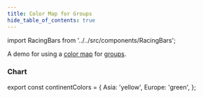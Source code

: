 ```yaml
---
title: Color Map for Groups
hide_table_of_contents: true
---
```


import RacingBars from '../../src/components/RacingBars';

A demo for using a [color map](../documentation/options.md#colormap) for [groups](../documentation/options.md#showgroups).

<!--truncate-->

### Chart

export const continentColors = {
Asia: 'yellow',
Europe: 'green',
};

<div className="gallery">
  <RacingBars
    dataUrl="/data/population.csv"
    dataType="csv"
    title="World Population"
    colorMap={continentColors}
    showGroups={true}
  />
</div>
